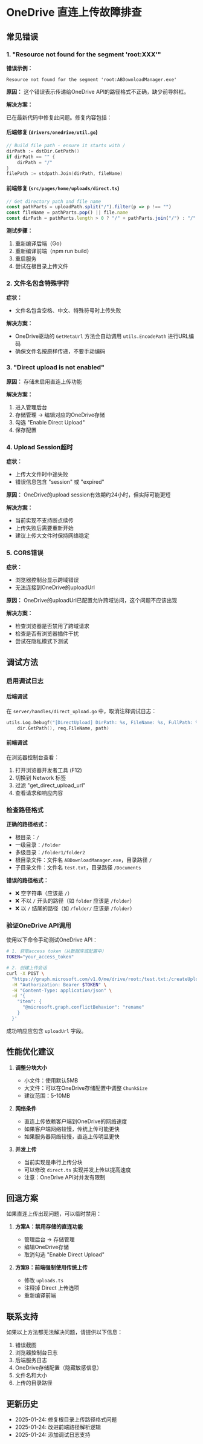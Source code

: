 # OneDrive 直连上传故障排查

## 常见错误

### 1. "Resource not found for the segment 'root:XXX'"

**错误示例：**
```
Resource not found for the segment 'root:ABDownloadManager.exe'
```

**原因：**
这个错误表示传递给OneDrive API的路径格式不正确，缺少前导斜杠。

**解决方案：**

已在最新代码中修复此问题。修复内容包括：

#### 后端修复 (`drivers/onedrive/util.go`)
```go
// Build file path - ensure it starts with /
dirPath := dstDir.GetPath()
if dirPath == "" {
    dirPath = "/"
}
filePath := stdpath.Join(dirPath, fileName)
```

#### 前端修复 (`src/pages/home/uploads/direct.ts`)
```typescript
// Get directory path and file name
const pathParts = uploadPath.split("/").filter(p => p !== "")
const fileName = pathParts.pop() || file.name
const dirPath = pathParts.length > 0 ? "/" + pathParts.join("/") : "/"
```

**测试步骤：**
1. 重新编译后端（Go）
2. 重新编译前端（npm run build）
3. 重启服务
4. 尝试在根目录上传文件

### 2. 文件名包含特殊字符

**症状：**
- 文件名包含空格、中文、特殊符号时上传失败

**解决方案：**
- OneDrive驱动的 `GetMetaUrl` 方法会自动调用 `utils.EncodePath` 进行URL编码
- 确保文件名按原样传递，不要手动编码

### 3. "Direct upload is not enabled"

**原因：**
存储未启用直连上传功能

**解决方案：**
1. 进入管理后台
2. 存储管理 → 编辑对应的OneDrive存储
3. 勾选 "Enable Direct Upload"
4. 保存配置

### 4. Upload Session超时

**症状：**
- 上传大文件时中途失败
- 错误信息包含 "session" 或 "expired"

**原因：**
OneDrive的upload session有效期约24小时，但实际可能更短

**解决方案：**
- 当前实现不支持断点续传
- 上传失败后需要重新开始
- 建议上传大文件时保持网络稳定

### 5. CORS错误

**症状：**
- 浏览器控制台显示跨域错误
- 无法连接到OneDrive的uploadUrl

**原因：**
OneDrive的uploadUrl已配置允许跨域访问，这个问题不应该出现

**解决方案：**
- 检查浏览器是否禁用了跨域请求
- 检查是否有浏览器插件干扰
- 尝试在隐私模式下测试

## 调试方法

### 启用调试日志

#### 后端调试
在 `server/handles/direct_upload.go` 中，取消注释调试日志：
```go
utils.Log.Debugf("[DirectUpload] DirPath: %s, FileName: %s, FullPath: %s", 
    dir.GetPath(), req.FileName, path)
```

#### 前端调试
在浏览器控制台查看：
1. 打开浏览器开发者工具 (F12)
2. 切换到 Network 标签
3. 过滤 "get_direct_upload_url"
4. 查看请求和响应内容

### 检查路径格式

**正确的路径格式：**
- 根目录：`/`
- 一级目录：`/folder`
- 多级目录：`/folder1/folder2`
- 根目录文件：文件名 `ABDownloadManager.exe`，目录路径 `/`
- 子目录文件：文件名 `test.txt`，目录路径 `/Documents`

**错误的路径格式：**
- ❌ 空字符串（应该是 `/`）
- ❌ 不以 `/` 开头的路径（如 `folder` 应该是 `/folder`）
- ❌ 以 `/` 结尾的路径（如 `/folder/` 应该是 `/folder`）

### 验证OneDrive API调用

使用以下命令手动测试OneDrive API：

```bash
# 1. 获取access token（从数据库或配置中）
TOKEN="your_access_token"

# 2. 创建上传会话
curl -X POST \
  "https://graph.microsoft.com/v1.0/me/drive/root:/test.txt:/createUploadSession" \
  -H "Authorization: Bearer $TOKEN" \
  -H "Content-Type: application/json" \
  -d '{
    "item": {
      "@microsoft.graph.conflictBehavior": "rename"
    }
  }'
```

成功响应应包含 `uploadUrl` 字段。

## 性能优化建议

1. **调整分块大小**
   - 小文件：使用默认5MB
   - 大文件：可以在OneDrive存储配置中调整 `ChunkSize`
   - 建议范围：5-10MB

2. **网络条件**
   - 直连上传依赖客户端到OneDrive的网络速度
   - 如果客户端网络较慢，传统上传可能更快
   - 如果服务器网络较慢，直连上传明显更快

3. **并发上传**
   - 当前实现是串行上传分块
   - 可以修改 `direct.ts` 实现并发上传以提高速度
   - 注意：OneDrive API对并发有限制

## 回退方案

如果直连上传出现问题，可以临时禁用：

1. **方案A：禁用存储的直连功能**
   - 管理后台 → 存储管理
   - 编辑OneDrive存储
   - 取消勾选 "Enable Direct Upload"

2. **方案B：前端强制使用传统上传**
   - 修改 `uploads.ts`
   - 注释掉 Direct 上传选项
   - 重新编译前端

## 联系支持

如果以上方法都无法解决问题，请提供以下信息：

1. 错误截图
2. 浏览器控制台日志
3. 后端服务日志
4. OneDrive存储配置（隐藏敏感信息）
5. 文件名和大小
6. 上传的目录路径

## 更新历史

- 2025-01-24: 修复根目录上传路径格式问题
- 2025-01-24: 改进前端路径解析逻辑
- 2025-01-24: 添加调试日志支持
